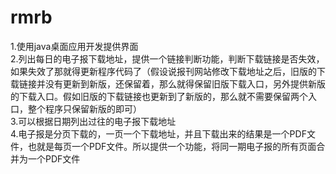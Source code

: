 # rmrb
1.使用java桌面应用开发提供界面<br>
2.列出每日的电子报下载地址，提供一个链接判断功能，判断下载链接是否失效，如果失效了那就得更新程序代码了（假设说报刊网站修改下载地址之后，旧版的下载链接并没有更新到新版，还保留着，那么就得保留旧版下载入口，另外提供新版的下载入口。假如旧版的下载链接也更新到了新版的，那么就不需要保留两个入口，整个程序只保留新版的即可）<br>
3.可以根据日期列出过往的电子报下载地址<br>
4.电子报是分页下载的，一页一个下载地址，并且下载出来的结果是一个PDF文件，也就是每页一个PDF文件。所以提供一个功能，将同一期电子报的所有页面合并为一个PDF文件<br>

